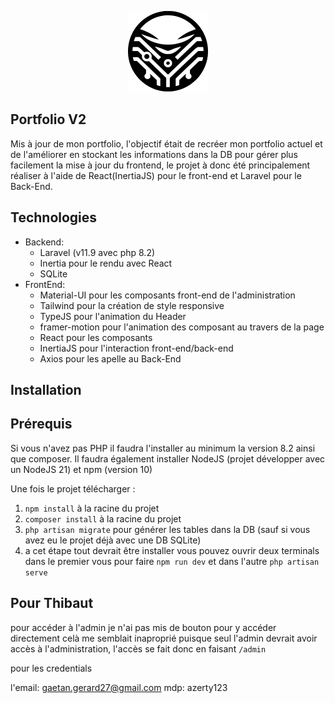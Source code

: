<p align="center"><a href="https://portfolio.gge2705.synology.me" target="_blank"><img src="/public/images/logo.svg" width="128" alt="Laravel Logo"></a></p>



## Portfolio V2

Mis à jour de mon portfolio, l'objectif était de recréer mon portfolio actuel et de l'améliorer en stockant les informations dans la DB pour gérer plus facilement la mise à jour du frontend, le projet à donc été principalement réaliser à l'aide de React(InertiaJS) pour le front-end et Laravel pour le Back-End.

## Technologies

- Backend:
  - Laravel (v11.9 avec php 8.2)
  - Inertia pour le rendu avec React
  - SQLite
- FrontEnd:
  - Material-UI pour les composants front-end de l'administration
  - Tailwind pour la création de style responsive
  - TypeJS pour l'animation du Header
  - framer-motion pour l'animation des composant au travers de la page
  - React pour les composants
  - InertiaJS pour l'interaction front-end/back-end
  - Axios pour les apelle au Back-End

## Installation

## Prérequis
Si vous n'avez pas PHP il faudra l'installer au minimum la version 8.2 ainsi que composer.
Il faudra également installer NodeJS (projet développer avec un NodeJS 21) et npm (version 10)

Une fois le projet télécharger :

1) `npm install` à la racine du projet
2) `composer install` à la racine du projet
3) `php artisan migrate` pour générer les tables dans la DB (sauf si vous avez eu le projet déjà avec une DB SQLite)
4) a cet étape tout devrait être installer vous pouvez ouvrir deux terminals dans le premier vous pour faire `npm run dev` et dans l'autre `php artisan serve`

## Pour Thibaut

pour accéder à l'admin je n'ai pas mis de bouton pour y accéder directement celà me semblait inaproprié puisque seul l'admin devrait avoir accès à l'administration, l'accès se fait donc en faisant `/admin`

pour les credentials

l'email: gaetan.gerard27@gmail.com
mdp: azerty123